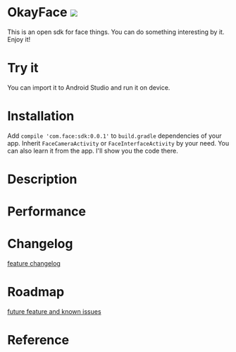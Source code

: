 # OkayFace ![](https://travis-ci.org/BSlience/OkayFace.svg?branch=master)
This is an open sdk for face things.
You can do something interesting by it. 
Enjoy it!

# Try it
You can import it to Android Studio and run it on device.

# Installation
Add <code>compile 'com.face:sdk:0.0.1'</code> to `build.gradle` dependencies of your app.
Inherit <code>FaceCameraActivity</code> or <code>FaceInterfaceActivity</code> by your need.
You can also learn it from the app. I'll show you the code there.
    
# Description

# Performance

# Changelog
[feature changelog](./changelog.md)

# Roadmap
[future feature and known issues](./roadmap.md)

# Reference
